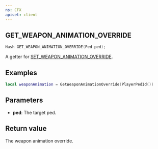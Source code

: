 ```yaml
---
ns: CFX
apiset: client
---
```

## GET_WEAPON_ANIMATION_OVERRIDE

```c
Hash GET_WEAPON_ANIMATION_OVERRIDE(Ped ped);
```
A getter for [SET_WEAPON_ANIMATION_OVERRIDE](_0x1055AC3A667F09D9).

## Examples

```lua
local weaponAnimation = GetWeaponAnimationOverride(PlayerPedId())
```

## Parameters
* **ped**: The target ped.

## Return value
The weapon animation override.